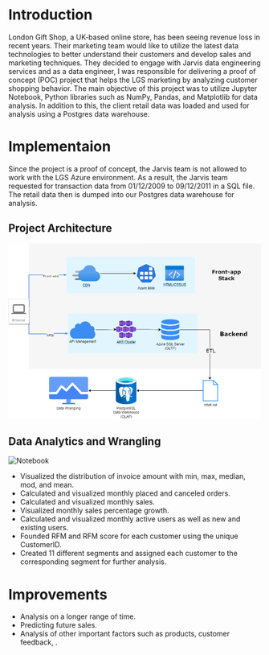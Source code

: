 # Introduction
London Gift Shop, a UK-based online store, has been seeing revenue loss in recent years. Their marketing team would like to utilize the latest data technologies to better understand their customers and develop sales and marketing techniques. They decided to engage with Jarvis data engineering services and as a data engineer, I was responsible for delivering a proof of concept (POC) project that helps the LGS marketing by analyzing customer shopping behavior. The main objective of this project was to utilize Jupyter Notebook, Python libraries such as NumPy, Pandas, and Matplotlib for data analysis. In addition to this, the client retail data was loaded and used for analysis using a Postgres data warehouse.
# Implementaion
Since the project is a proof of concept, the Jarvis team is not allowed to work with the LGS Azure environment. As a result, the Jarvis team requested for transaction data from 01/12/2009 to 09/12/2011 in a SQL file. The retail data then is dumped into our Postgres data warehouse for analysis.
## Project Architecture

![my image](./assets/python.png)

## Data Analytics and Wrangling
![Notebook](retail_data_analytics_wrangling.ipynb)
-	Visualized the distribution of invoice amount with min, max, median, mod, and mean.
-	Calculated and visualized monthly placed and canceled orders.
-	Calculated and visualized monthly sales.
-	Visualized monthly sales percentage growth.
-	Calculated and visualized monthly active users as well as new and existing users.
-	Founded RFM and RFM score for each customer using the unique CustomerID.
-	Created 11 different segments and assigned each customer to the corresponding segment for further analysis.

# Improvements
-	Analysis on a longer range of time.
-	Predicting future sales.
-	Analysis of other important factors such as products, customer feedback,  .
